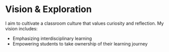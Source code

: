 # Vision & Exploration

I aim to cultivate a classroom culture that values curiosity and reflection. My vision includes:

- Emphasizing interdisciplinary learning
- Empowering students to take ownership of their learning journey

